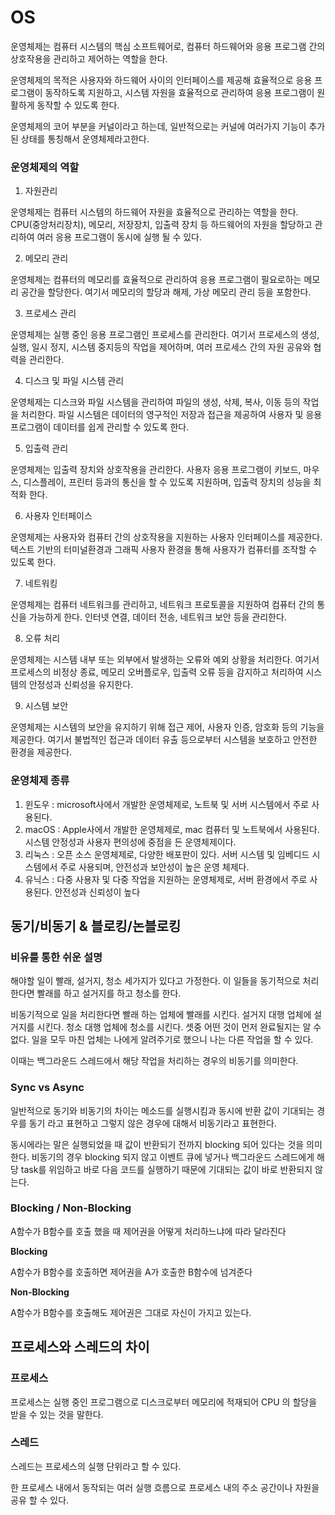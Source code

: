 # OS
운영체제는 컴퓨터 시스템의 핵심 소프트웨어로, 컴퓨터 하드웨어와 응용 프로그램 간의 상호작용을 관리하고 제어하는 역할을 한다.

운영체제의 목적은 사용자와 하드웨어 사이의 인터페이스를 제공해 효율적으로 응용 프로그램이 동작하도록 지원하고, 시스템 자원을 효율적으로 관리하여 응용 프로그램이 원활하게 동작할 수 있도록 한다.

운영체제의 코어 부분을 커널이라고 하는데, 일반적으로는 커널에 여러가지 기능이 추가된 상태를 통칭해서 운영체제라고한다.

### 운영체제의 역할
1. 자원관리

운영체제는 컴퓨터 시스템의 하드웨어 자원을 효율적으로 관리하는 역할을 한다. CPU(중앙처리장치), 메모리, 저장장치, 입출력 장치 등 하드웨어의 자원을 할당하고 관리하여 여러 응용 프로그램이 동시에 실행 될 수 있다.

2. 메모리 관리

운영체제는 컴퓨터의 메모리를 효율적으로 관리하여 응용 프로그램이 필요로하는 메모리 공간을 할당한다. 여기서 메모리의 할당과 해제, 가상 메모리 관리 등을 포함한다.

3. 프로세스 관리

운영체제는 실행 중인 응용 프로그램인 프로세스를 관리한다. 여기서 프로세스의 생성, 실행, 일시 정지, 시스템 중지등의 작업을 제어하며, 여러 프로세스 간의 자원 공유와 협력을 관리한다.

4. 디스크 및 파일 시스템 관리

운영체제는 디스크와 파일 시스템을 관리하여 파일의 생성, 삭제, 복사, 이동 등의 작업을 처리한다. 파일 시스템은 데이터의 영구적인 저장과 접근을 제공하여 사용자 및 응용 프로그램이 데이터를 쉽게 관리할 수 있도록 한다.

5. 입출력 관리

운영체제는 입출력 장치와 상호작용을 관리한다. 사용자 응용 프로그램이 키보드, 마우스, 디스플레이, 프린터 등과의 통신을 할 수 있도록 지원하며, 입출력 장치의 성능을 최적화 한다.

6. 사용자 인터페이스

운영체제는 사용자와 컴퓨터 간의 상호작용을 지원하는 사용자 인터페이스를 제공한다. 텍스트 기반의 터미널환경과 그래픽 사용자 환경을 통해 사용자가 컴퓨터를 조작할 수 있도록 한다.

7. 네트워킹

운영체제는 컴퓨터 네트워크를 관리하고, 네트워크 프로토콜을 지원하여 컴퓨터 간의 통신을 가능하게 한다. 인터넷 연결, 데이터 전송, 네트워크 보안 등을 관리한다.

8. 오류 처리

운영체제는 시스템 내부 또는 외부에서 발생하는 오류와 예외 상황을 처리한다. 여기서 프로세스의 비정상 종료, 메모리 오버플로우, 입출력 오류 등을 감지하고 처리하여 시스템의 안정성과 신뢰성을 유지한다.

9. 시스템 보안

운영체제는 시스템의 보안을 유지하기 위해 접근 제어, 사용자 인증, 암호화 등의 기능을 제공한다. 여기서 불법적인 접근과 데이터 유출 등으로부터 시스템을 보호하고 안전한 환경을 제공한다.

### 운영체제 종류
1. 윈도우 : microsoft사에서 개발한 운영체제로, 노트북 및 서버 시스템에서 주로 사용된다.
2. macOS : Apple사에서 개발한 운영체제로, mac 컴퓨터 및 노트북에서 사용된다. 시스템 안정성과 사용자 편의성에 중점을 든 운영체제이다.
3. 리눅스 : 오픈 소스 운영체제로, 다양한 배포판이 있다. 서버 시스템 및 임베디드 시스템에서 주로 사용되며, 안전성과 보안성이 높은 운영 체제다.
4. 유닉스 : 다중 사용자 및 다중 작업을 지원하는 운영체제로, 서버 환경에서 주로 사용된다. 안전성과 신뢰성이 높다

## 동기/비동기 & 블로킹/논블로킹
### 비유를 통한 쉬운 설명
해야할 일이 빨래, 설거지, 청소 세가지가 있다고 가정한다. 이 일들을 동기적으로 처리한다면 빨래를 하고 설거지를 하고 청소를 한다.

비동기적으로 일을 처리한다면 빨래 하는 업체에 빨래를 시킨다. 설거지 대행 업체에 설거지를 시킨다. 청소 대행 업체에 청소를 시킨다.
셋중 어떤 것이 먼저 완료될지는 알 수 없다. 일을 모두 마친 업체는 나에게 알려주기로 했으니 나는 다른 작업을 할 수 있다.

이때는 백그라운드 스레드에서 해당 작업을 처리하는 경우의 비동기를 의미한다.

### Sync vs Async

일반적으로 동기와 비동기의 차이는 메소드를 실행시킴과 동시에 반환 값이 기대되는 경우를 동기 라고 표현하고 그렇지 않은 경우에 대해서 비동기라고 표현한다.

동시에라는 말은 실행되었을 때 값이 반환되기 전까지 blocking 되어 있다는 것을 의미한다. 비동기의 경우 blocking 되지 않고 이벤트 큐에 넣거나 백그라운드 스레드에게 해당 task를 위임하고 바로 다음 코드를 실행하기 때문에 기대되는 값이 바로 반환되지 않는다.

### Blocking / Non-Blocking
A함수가 B함수를 호출 했을 때 제어권을 어떻게 처리하느냐에 따라 달라진다

**Blocking**

A함수가 B함수를 호출하면 제어권을 A가 호출한 B함수에 넘겨준다

**Non-Blocking**

A함수가 B함수를 호출해도 제어권은 그대로 자신이 가지고 있는다.

## 프로세스와 스레드의 차이
### 프로세스

프로세스는 실행 중인 프로그램으로 디스크로부터 메모리에 적재되어 CPU 의 할당을 받을 수 있는 것을 말한다.

### 스레드

스레드는 프로세스의 실행 단위라고 할 수 있다.

한 프로세스 내에서 동작되는 여러 실행 흐름으로 프로세스 내의 주소 공간이나 자원을 공유 할 수 있다.

